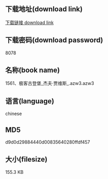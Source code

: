 ## 下载地址(download link)
[下载链接 download link](https://voluble-croquembouche-d321dc.netlify.app/?s=1561%E3%80%81%E6%9E%81%E5%AE%A2%E5%8F%A4%E7%99%BB%E5%A0%A1_%E6%9D%B0%E5%A4%AB%C2%B7%E8%B4%BE%E7%BB%B4%E6%96%AF_.azw3)

## 下载密码(download password)
8078

## 名称(book name)
1561、极客古登堡_杰夫·贾维斯_.azw3.azw3

## 语言(language)
chinese

## MD5
d9d0d29884440d00835640280ffdf457

## 大小(filesize)
155.3 KB
